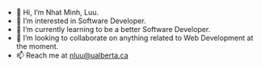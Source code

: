 - 👋 Hi, I’m Nhat Minh, Luu.
- 👀 I’m interested in Software Developer.
- 🌱 I’m currently learning to be a better Software Developer.
- 💞️ I’m looking to collaborate on anything related to Web Development at the moment.
- 📫 Reach me at nluu@ualberta.ca

<!---
nluu175/nluu175 is a ✨ special ✨ repository because its `README.md` (this file) appears on your GitHub profile.
You can click the Preview link to take a look at your changes.
--->
